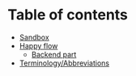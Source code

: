 # Table of contents

* [Sandbox](README.md)
* [Happy flow](./happy-flow/main.md)
    * [Backend part](./happy-flow/backend.md)
* [Terminology/Abbreviations](terminology-abbreviations.md)